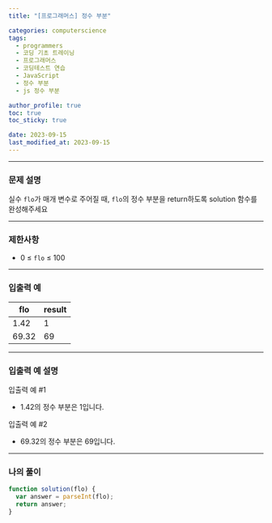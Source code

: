 ```yaml
---
title: "[프로그래머스] 정수 부분"

categories: computerscience
tags:
  - programmers
  - 코딩 기초 트레이닝
  - 프로그래머스
  - 코딩테스트 연습
  - JavaScript
  - 정수 부분
  - js 정수 부분

author_profile: true
toc: true
toc_sticky: true

date: 2023-09-15
last_modified_at: 2023-09-15
---
```


---

### 문제 설명

실수 `flo`가 매개 변수로 주어질 때, `flo`의 정수 부분을 return하도록 solution 함수를 완성해주세요

---

### 제한사항

- 0 ≤ `flo` ≤ 100

---

### 입출력 예

| flo   | result |
| ----- | ------ |
| 1.42  | 1      |
| 69.32 | 69     |

---

### 입출력 예 설명

입출력 예 #1

- 1.42의 정수 부분은 1입니다.

입출력 예 #2

- 69.32의 정수 부분은 69입니다.

---

### 나의 풀이

```jsx
function solution(flo) {
  var answer = parseInt(flo);
  return answer;
}
```
